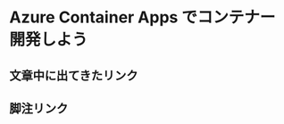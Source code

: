 # Azure Container Apps でコンテナー開発しよう
## 文章中に出てきたリンク
<!--
 * Azure OpenAIサービスの透明性ノート<br>
   https://learn.microsoft.com/en-us/legal/cognitive-services/openai/transparency-note
-->


## 脚注リンク
<!--
- *1 https://qiita.com/lazy-kz/items/32e8e7c86bdce67beb48
-->